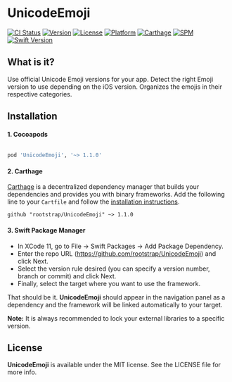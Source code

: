 
# UnicodeEmoji

[![CI Status](https://img.shields.io/travis/rootstrap/UnicodeEmoji.svg?style=flat)](https://travis-ci.org/rootstrap/UnicodeEmoji)
[![Version](https://img.shields.io/cocoapods/v/UnicodeEmoji.svg?style=flat)](https://cocoapods.org/pods/UnicodeEmoji)
[![License](https://img.shields.io/cocoapods/l/UnicodeEmoji.svg?style=flat)](https://cocoapods.org/pods/UnicodeEmoji)
[![Platform](https://img.shields.io/cocoapods/p/UnicodeEmoji.svg?style=flat)](https://cocoapods.org/pods/UnicodeEmoji)
[![Carthage](https://img.shields.io/badge/Carthage-compatible-success)](#installation)
[![SPM](https://img.shields.io/badge/SPM-compatible-success)](#installation)
[![Swift Version](https://img.shields.io/badge/Swift%20Version-5.2-orange)](https://cocoapods.org/pods/UnicodeEmoji)

## What is it?

Use official Unicode Emoji versions for your app.
Detect the right Emoji version to use depending on the iOS version.
Organizes the emojis in their respective categories.

## Installation

#### 1. Cocoapods

```ruby

pod 'UnicodeEmoji', '~> 1.1.0'

```

#### 2. Carthage

[Carthage](https://github.com/Carthage/Carthage) is a decentralized dependency manager that builds your dependencies and provides you with binary frameworks.
Add the following line to your `Cartfile` and follow the [installation instructions](https://github.com/Carthage/Carthage#adding-frameworks-to-an-application).

```
github "rootstrap/UnicodeEmoji" ~> 1.1.0
```

#### 3. Swift Package Manager

- In XCode 11, go to File -> Swift Packages -> Add Package Dependency.
- Enter the repo URL (https://github.com/rootstrap/UnicodeEmoji) and click Next.
- Select the version rule desired (you can specify a version number, branch or commit) and click Next.
- Finally, select the target where you want to use the framework.

That should be it. **UnicodeEmoji** should appear in the navigation panel as a dependency and the framework will be linked automatically to your target.


**Note:** It is always recommended to lock your external libraries to a specific version.

## License

**UnicodeEmoji** is available under the MIT license. See the LICENSE file for more info.
